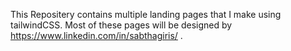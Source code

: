 This Repositery contains multiple landing pages that I make using tailwindCSS. Most of these pages will be designed by https://www.linkedin.com/in/sabthagiris/ .
